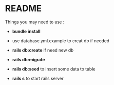 # README

Things you may need to use :

* __bundle install__
* use database.yml.example to creat db if needed
* __rails db:create__ if need new db

* __rails db:migrate__

* __rails db:seed__ to insert some data to table

* __rails s__ to start rails server
